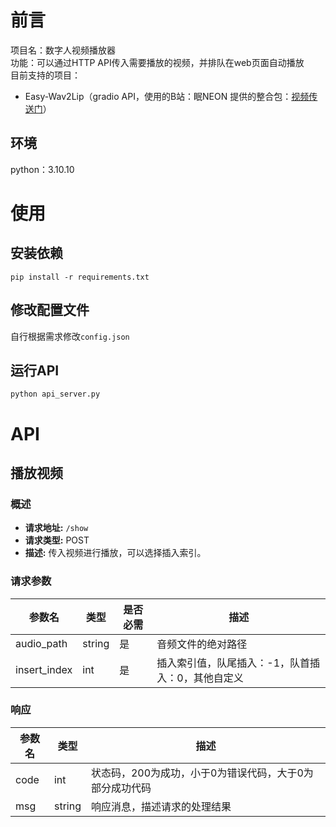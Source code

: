 # 前言
项目名：数字人视频播放器  
功能：可以通过HTTP API传入需要播放的视频，并排队在web页面自动播放  
目前支持的项目：  
- Easy-Wav2Lip（gradio API，使用的B站：眠NEON 提供的整合包：[视频传送门](https://www.bilibili.com/video/BV1rS421N71b)）

## 环境  
python：3.10.10  

# 使用

## 安装依赖

`pip install -r requirements.txt`

## 修改配置文件

自行根据需求修改`config.json`

## 运行API

`python api_server.py`

# API

## 播放视频

### 概述

- **请求地址:** `/show`
- **请求类型:** POST
- **描述:** 传入视频进行播放，可以选择插入索引。

### 请求参数

| 参数名        | 类型   | 是否必需  | 描述         |
|--------      |--------|----------|--------------|
| audio_path   | string | 是       | 音频文件的绝对路径 |
| insert_index | int    | 是       | 插入索引值，队尾插入：-1，队首插入：0，其他自定义 |

### 响应

| 参数名  | 类型    | 描述         |
|--------|-------- |--------------|
| code   | int     | 状态码，200为成功，小于0为错误代码，大于0为部分成功代码 |
| msg    | string  | 响应消息，描述请求的处理结果 |
